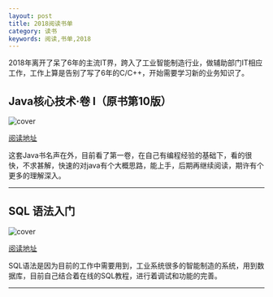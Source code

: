 ```yaml
---
layout: post
title: 2018阅读书单
category: 读书
keywords: 阅读,书单,2018
---
```


2018年离开了呆了6年的主流IT界，跨入了工业智能制造行业，做辅助部门IT相应工作，工作上算是告别了写了6年的C/C++，开始需要学习新的业务知识了。

## Java核心技术·卷 I（原书第10版）

![cover](https://img3.doubanio.com/lpic/s29063065.jpg)

[阅读地址](https://book.douban.com/subject/26880667/)

这套Java书名声在外，目前看了第一卷，在自己有编程经验的基础下，看的很快，不求甚解，快速的对java有个大概思路，能上手，后期再继续阅读，期许有个更多的理解深入。

--------------

## SQL 语法入门

![cover](https://www.w3cschool.cn/attachments/cover/cover_sql.png)

[阅读地址](http://www.w3school.com.cn/sql/sql_syntax.asp)

SQL语法是因为目前的工作中需要用到，工业系统很多的智能制造的系统，用到数据库，目前自己结合着在线的SQL教程，进行着调试和功能的完善。

--------------

